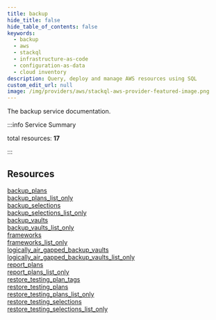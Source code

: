 ```yaml
---
title: backup
hide_title: false
hide_table_of_contents: false
keywords:
  - backup
  - aws
  - stackql
  - infrastructure-as-code
  - configuration-as-data
  - cloud inventory
description: Query, deploy and manage AWS resources using SQL
custom_edit_url: null
image: /img/providers/aws/stackql-aws-provider-featured-image.png
---
```


The backup service documentation.

:::info Service Summary

<div class="row">
<div class="providerDocColumn">
<span>total resources:&nbsp;<b>17</b></span><br />
</div>
</div>

:::

## Resources
<div class="row">
<div class="providerDocColumn">
<a href="/providers/aws/backup/backup_plans/">backup_plans</a><br />
<a href="/providers/aws/backup/backup_plans_list_only/">backup_plans_list_only</a><br />
<a href="/providers/aws/backup/backup_selections/">backup_selections</a><br />
<a href="/providers/aws/backup/backup_selections_list_only/">backup_selections_list_only</a><br />
<a href="/providers/aws/backup/backup_vaults/">backup_vaults</a><br />
<a href="/providers/aws/backup/backup_vaults_list_only/">backup_vaults_list_only</a><br />
<a href="/providers/aws/backup/frameworks/">frameworks</a><br />
<a href="/providers/aws/backup/frameworks_list_only/">frameworks_list_only</a><br />
<a href="/providers/aws/backup/logically_air_gapped_backup_vaults/">logically_air_gapped_backup_vaults</a>
</div>
<div class="providerDocColumn">
<a href="/providers/aws/backup/logically_air_gapped_backup_vaults_list_only/">logically_air_gapped_backup_vaults_list_only</a><br />
<a href="/providers/aws/backup/report_plans/">report_plans</a><br />
<a href="/providers/aws/backup/report_plans_list_only/">report_plans_list_only</a><br />
<a href="/providers/aws/backup/restore_testing_plan_tags/">restore_testing_plan_tags</a><br />
<a href="/providers/aws/backup/restore_testing_plans/">restore_testing_plans</a><br />
<a href="/providers/aws/backup/restore_testing_plans_list_only/">restore_testing_plans_list_only</a><br />
<a href="/providers/aws/backup/restore_testing_selections/">restore_testing_selections</a><br />
<a href="/providers/aws/backup/restore_testing_selections_list_only/">restore_testing_selections_list_only</a>
</div>
</div>